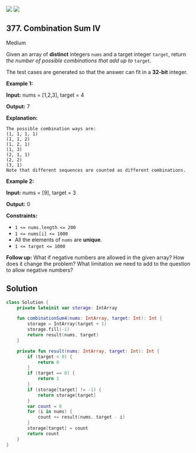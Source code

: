 [![](https://img.shields.io/github/stars/javadev/LeetCode-in-Kotlin?label=Stars&style=flat-square)](https://github.com/javadev/LeetCode-in-Kotlin)
[![](https://img.shields.io/github/forks/javadev/LeetCode-in-Kotlin?label=Fork%20me%20on%20GitHub%20&style=flat-square)](https://github.com/javadev/LeetCode-in-Kotlin/fork)

## 377\. Combination Sum IV

Medium

Given an array of **distinct** integers `nums` and a target integer `target`, return _the number of possible combinations that add up to_ `target`.

The test cases are generated so that the answer can fit in a **32-bit** integer.

**Example 1:**

**Input:** nums = [1,2,3], target = 4

**Output:** 7

**Explanation:**

    The possible combination ways are:
    (1, 1, 1, 1)
    (1, 1, 2)
    (1, 2, 1)
    (1, 3)
    (2, 1, 1)
    (2, 2)
    (3, 1)
    Note that different sequences are counted as different combinations.

**Example 2:**

**Input:** nums = [9], target = 3

**Output:** 0

**Constraints:**

*   `1 <= nums.length <= 200`
*   `1 <= nums[i] <= 1000`
*   All the elements of `nums` are **unique**.
*   `1 <= target <= 1000`

**Follow up:** What if negative numbers are allowed in the given array? How does it change the problem? What limitation we need to add to the question to allow negative numbers?

## Solution

```kotlin
class Solution {
    private lateinit var storage: IntArray

    fun combinationSum4(nums: IntArray, target: Int): Int {
        storage = IntArray(target + 1)
        storage.fill(-1)
        return result(nums, target)
    }

    private fun result(nums: IntArray, target: Int): Int {
        if (target < 0) {
            return 0
        }
        if (target == 0) {
            return 1
        }
        if (storage[target] != -1) {
            return storage[target]
        }
        var count = 0
        for (i in nums) {
            count += result(nums, target - i)
        }
        storage[target] = count
        return count
    }
}
```